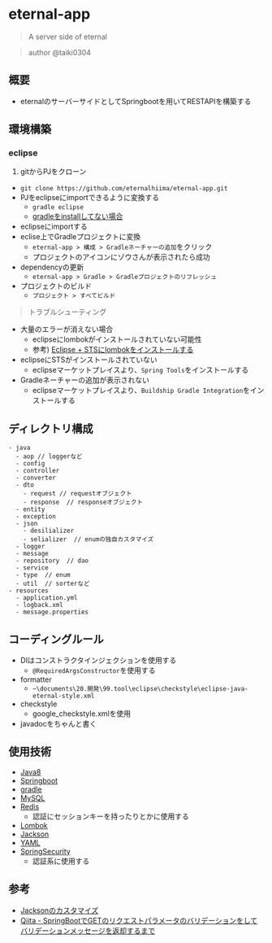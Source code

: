 # eternal-app
> A server side of eternal

> author @taiki0304

## 概要
- eternalのサーバーサイドとしてSpringbootを用いてRESTAPIを構築する

## 環境構築
### eclipse
1. gitからPJをクローン
  - `git clone https://github.com/eternalhiima/eternal-app.git`
- PJをeclipseにimportできるように変換する
  - `gradle eclipse`
  - [gradleをinstallしてない場合](https://gradle.org/install/)
- eclipseにimportする
- eclise上でGradleプロジェクトに変換
  - `eternal-app > 構成 > Gradleネーチャーの追加`をクリック
  - プロジェクトのアイコンにゾウさんが表示されたら成功
- dependencyの更新
  - `eternal-app > Gradle > Gradleプロジェクトのリフレッシュ`
- プロジェクトのビルド
  - `プロジェクト > すべてビルド`

> トラブルシューティング

- 大量のエラーが消えない場合
  - eclipseにlombokがインストールされていない可能性
  - 参考) [Eclipse + STSにlombokをインストールする](https://qiita.com/t-iguchi/items/a0c88df01b6a601afbed)
- eclipseにSTSがインストールされていない
  - eclipseマーケットプレイスより、`Spring Tools`をインストールする
- Gradleネーチャーの追加が表示されない
  - eclipseマーケットプレイスより、`Buildship Gradle Integration`をインストールする

## ディレクトリ構成
```
- java
  - aop // loggerなど
  - config
  - controller
  - converter
  - dto
    - request // requestオブジェクト
    - response  // responseオブジェクト
  - entity
  - exception
  - json
    - desilializer
    - selializer  // enumの独自カスタマイズ
  - logger
  - message
  - repository  // dao
  - service
  - type  // enum
  - util  // sorterなど
- resources
  - application.yml
  - logback.xml
  - message.properties
```

## コーディングルール
- DIはコンストラクタインジェクションを使用する
  - `@RequiredArgsConstructor`を使用する
- formatter
  - `~\documents\20.開発\99.tool\eclipse\checkstyle\eclipse-java-eternal-style.xml`
- checkstyle
  - google_checkstyle.xmlを使用
- javadocをちゃんと書く

## 使用技術
- [Java8](https://docs.oracle.com/javase/8/docs/api/)
- [Springboot](http://spring.io/projects/spring-boot)
- [gradle](https://gradle.org/)
- [MySQL](https://www.mysql.com/jp/)
- [Redis](https://redis.io/)
  - 認証にセッションキーを持ったりとかに使用する
- [Lombok](https://projectlombok.org/)
- [Jackson](https://github.com/FasterXML/jackson)
- [YAML](https://yaml.org/)
- [SpringSecurity](https://spring.io/projects/spring-security)
  - 認証系に使用する

## 参考
- [Jacksonのカスタマイズ](http://www.ne.jp/asahi/hishidama/home/tech/java/spring/boot/rest/jackson.html)
- [Qiita - SpringBootでGETのリクエストパラメータのバリデーションをしてバリデーションメッセージを返却するまで](https://qiita.com/shotana/items/e18df97e821d207e642d)
